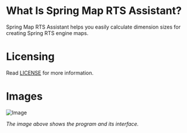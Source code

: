# What Is Spring Map RTS Assistant?
Spring Map RTS Assistant helps you easily calculate dimension sizes for creating Spring RTS engine maps.

# Licensing
Read [LICENSE](../blob/main/LICENSE) for more information.

# Images

![Image](../raw/main/example.png "An example in action.")

*The image above shows the program and its interface.*